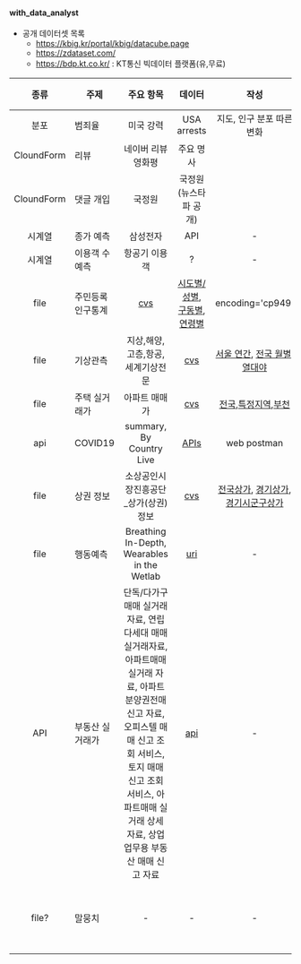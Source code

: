 #### with_data_analyst
- 공개 데이터셋 목록 
  - https://kbig.kr/portal/kbig/datacube.page
  - https://zdataset.com/
  - https://bdp.kt.co.kr/ : KT통신 빅데이터 플랫폼(유,무료)

|종류| 주제 | 주요 항목 |데이터| 작성 | 출처 | 참조 |
| :---: | --- | :---: | :---: | :---: | :---: | :---: |
|분포| 범죄율 | 미국 강력 |USA arrests| 지도, 인구 분포 따른 변화 | - | - |
|CloundForm| 리뷰 | 네이버 리뷰 영화평 |주요 명사|  | - | - |
|CloundForm| 댓글 개입 | 국정원 |국정원(뉴스타파 공개)|  | - | - |
|시계열| 종가 예측 | 삼성전자 |API| - | - | - |
|시계열| 이용객 수 예측 | 항공기 이용객 |?| - | - | - |
| file| 주민등록인구통계| [cvs](https://jumin.mois.go.kr/index.jsp) | [시도별/성별](./codes/시도별_총_인구수.ipynb), [구동별](./codes/특정지역_구동별_총_인구수.ipynb), [연령별](./codes/연령별분포.ipynb) | encoding='cp949' | [행정안전부](https://jumin.mois.go.kr/index.jsp) |  |
|file | 기상관측 | 지상,해양,고층,항공,세계기상전문 |[cvs](https://data.kma.go.kr/data/grnd/selectAsosRltmList.do?pgmNo=36)| [서울 연간](./codes/연별_서울_기온변화.ipynb), [전국 월별](./codes/지점별_연_기온변화.ipynb), [열대야](./codes/서울_열대야_시각화.ipynb) | [기상자료개발포털](https://data.kma.go.kr) |  |
|file| 주택 실거래가 | 아파트 매매가 |[cvs](http://rtdown.molit.go.kr/)|[전국](codes/주택실거래가_전국.ipynb),[특정지역](./codes/주택실거래가_특정지역.ipynb),[부천](./codes/주택실거래가_부천.ipynb)| [국토교통부](http://rt.molit.go.kr/) | - |
|api | COVID19 | summary, By Country Live |[APIs](https://documenter.getpostman.com/view/10808728/SzS8rjbc)| web postman | [sourced from Johns Hopkins](https://covid19api.com/) | - |
|file| 상권 정보 | 소상공인시장진흥공단_상가(상권)정보 |[cvs](https://www.data.go.kr/data/15083033/fileData.do)| [전국상가](./codes/전국상가분석.ipynb), [경기상가](./codes/경기상가분석.ipynb), [경기시군구상가](./codes/경기시군구상가분석_지도.ipynb) | [공공데이터포털](https://www.data.go.kr/) | - |
|file| 행동예측 | Breathing In-Depth, Wearables in the Wetlab |[uri](https://ubicomp.eti.uni-siegen.de/home/datasets/index.html.en?lang=en)| - | - | - |
|API| 부동산 실거래가 | 단독/다가구 매매 실거래 자료, 연립다세대 매매 실거래자료, 아파트매매 실거래 자료, 아파트 분양권전매 신고 자료, 오피스텔 매매 신고 조회 서비스, 토지 매매 신고 조회 서비스, 아파트매매 실거래 상세 자료, 상업업무용 부동산 매매 신고 자료 |[api](https://www.data.go.kr/)| - | [공공데이터포털](https://www.data.go.kr/) | 국토교통부 |
|file?| 말뭉치 | - |-| - | [국립어학원](https://corpus.korean.go.kr/) | 국립어학원 |

